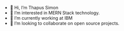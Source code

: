- 👋 Hi, I’m Thapus Simon
- 👀 I’m interested in MERN Stack technology. 
- 🌱 I’m currently working at IBM
- 💞️ I’m looking to collaborate on open source projects.

<!---
thapussimon/thapussimon is a ✨ special ✨ repository because its `README.md` (this file) appears on your GitHub profile.
You can click the Preview link to take a look at your changes.
--->
